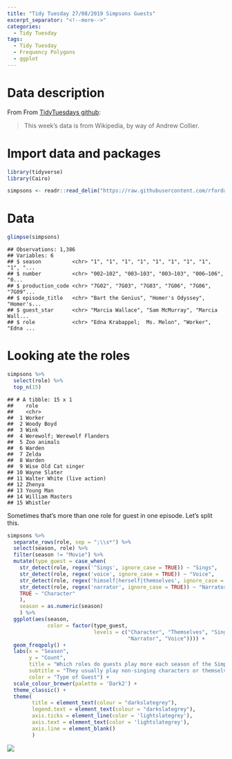 ```yaml
---
title: "Tidy Tuesday 27/08/2019 Simpsons Guests"
excerpt_separator: "<!--more-->"
categories:
  - Tidy Tuesday
tags:
  - Tidy Tuesday
  - Frequency Polygons
  - ggplot
---
```


# Data description

From From [TidyTuesdays
github](https://github.com/rfordatascience/tidytuesday/tree/master/data/2019/2019-08-27):

> This week’s data is from Wikipedia, by way of Andrew Collier.

# Import data and packages

``` r
library(tidyverse)
library(Cairo)

simpsons <- readr::read_delim("https://raw.githubusercontent.com/rfordatascience/tidytuesday/master/data/2019/2019-08-27/simpsons-guests.csv", delim = "|", quote = "")
```

# Data

``` r
glimpse(simpsons)
```

    ## Observations: 1,386
    ## Variables: 6
    ## $ season          <chr> "1", "1", "1", "1", "1", "1", "1", "1", "1", "...
    ## $ number          <chr> "002–102", "003–103", "003–103", "006–106", "0...
    ## $ production_code <chr> "7G02", "7G03", "7G03", "7G06", "7G06", "7G09"...
    ## $ episode_title   <chr> "Bart the Genius", "Homer's Odyssey", "Homer's...
    ## $ guest_star      <chr> "Marcia Wallace", "Sam McMurray", "Marcia Wall...
    ## $ role            <chr> "Edna Krabappel;  Ms. Melon", "Worker", "Edna ...

# Looking ate the roles

``` r
simpsons %>% 
  select(role) %>% 
  top_n(15)
```

    ## # A tibble: 15 x 1
    ##    role                       
    ##    <chr>                      
    ##  1 Worker                     
    ##  2 Woody Boyd                 
    ##  3 Wink                       
    ##  4 Werewolf; Werewolf Flanders
    ##  5 Zoo animals                
    ##  6 Warden                     
    ##  7 Zelda                      
    ##  8 Warden                     
    ##  9 Wise Old Cat singer        
    ## 10 Wayne Slater               
    ## 11 Walter White (live action) 
    ## 12 Zhenya                     
    ## 13 Young Man                  
    ## 14 William Masters            
    ## 15 Whistler

Sometimes that’s more than one role for guest in one episode. Let’s
split this.

``` r
simpsons %>% 
  separate_rows(role, sep = ";\\s*") %>% 
  select(season, role) %>% 
  filter(season != "Movie") %>% 
  mutate(type_guest = case_when(
    str_detect(role, regex('^Sings', ignore_case = TRUE)) ~ "Sings",
    str_detect(role, regex('voice', ignore_case = TRUE)) ~ "Voice",
    str_detect(role, regex('himself|herself|themselves', ignore_case = TRUE)) ~ "Themselves",
    str_detect(role, regex('narrator', ignore_case = TRUE)) ~ "Narrator",
    TRUE ~ "Character"
    ),
    season = as.numeric(season)
    ) %>% 
  ggplot(aes(season, 
             color = factor(type_guest,
                            levels = c("Character", "Themselves", "Sings",
                                       "Narrator", "Voice")))) + 
  geom_freqpoly() + 
  labs(x = "Season",
       y = "Count",
       title = "Which roles do guests play more each season of the Simpsons?",
       subtitle = "They usually play non-singing characters or themselves",
       color = "Type of Guest") + 
  scale_colour_brewer(palette = 'Dark2') +
  theme_classic() +
  theme(
        title = element_text(colour = "darkslategrey"),
        legend.text = element_text(colour = "darkslategrey"),
        axis.ticks = element_line(color = 'lightslategrey'),
        axis.text = element_text(color = 'lightslategrey'),
        axis.line = element_blank()
        )
```

![](https://raw.githubusercontent.com/jorgel-mendes/Behold-the-Vision/master/docs/assets/images/simg_freq-1.png)<!-- -->
